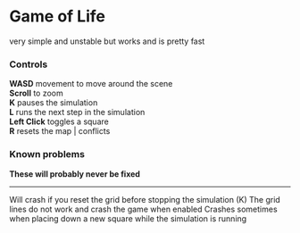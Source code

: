 # Game of Life
very simple and unstable but works and is pretty fast

### Controls
**WASD** movement to move around the scene\
**Scroll** to zoom\
**K** pauses the simulation\
**L** runs the next step in the simulation\
**Left Click** toggles a square\
**R** resets the map | conflicts

### Known problems
**These will probably never be fixed**
* * *
Will crash if you reset the grid before stopping the simulation (K)
The grid lines do not work and crash the game when enabled
Crashes sometimes when placing down a new square while the simulation is running
